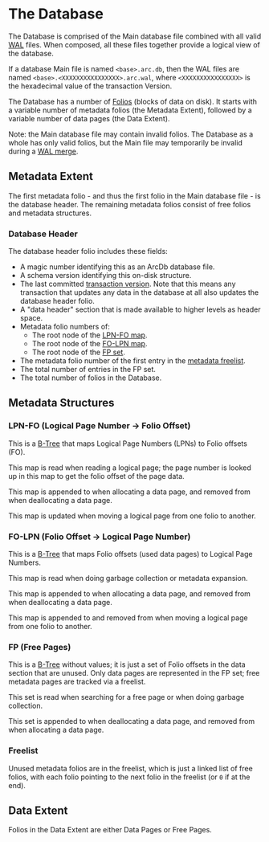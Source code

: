 # The Database

The Database is comprised of the Main database file combined with all valid [WAL](./wal.md) files. When composed, all these files together provide a logical view of the database.

If a database Main file is named `<base>.arc.db`, then the WAL files are named `<base>.<XXXXXXXXXXXXXXXX>.arc.wal`, where `<XXXXXXXXXXXXXXXX>` is the hexadecimal value of the transaction Version.

The Database has a number of [Folios](./folios.md) (blocks of data on disk). It starts with a variable number of metadata folios (the Metadata Extent), followed by a variable number of data pages (the Data Extent).

Note: the Main database file may contain invalid folios. The Database as a whole has only valid folios, but the Main file may temporarily be invalid during a [WAL merge](../lazy-writer.md#merging-wal-files).

## Metadata Extent

The first metadata folio - and thus the first folio in the Main database file - is the database header. The remaining metadata folios consist of free folios and metadata structures.

### Database Header

The database header folio includes these fields:

- A magic number identifying this as an ArcDb database file.
- A schema version identifying this on-disk structure.
- The last committed [transaction version](../transactions.md#transaction-versions). Note that this means any transaction that updates any data in the database at all also updates the database header folio.
- A "data header" section that is made available to higher levels as header space.
- Metadata folio numbers of:
  - The root node of the [LPN-FO map](#lpn-fo-logical-page-number---folio-offset).
  - The root node of the [FO-LPN map](#fo-lpn-folio-offset---logical-page-number).
  - The root node of the [FP set](#fp-free-pages).
- The metadata folio number of the first entry in the [metadata freelist](#freelist).
- The total number of entries in the FP set.
- The total number of folios in the Database.

## Metadata Structures

### LPN-FO (Logical Page Number -> Folio Offset)

This is a [B-Tree](./trees.md) that maps Logical Page Numbers (LPNs) to Folio offsets (FO).

This map is read when reading a logical page; the page number is looked up in this map to get the folio offset of the page data.

This map is appended to when allocating a data page, and removed from when deallocating a data page.

This map is updated when moving a logical page from one folio to another.

### FO-LPN (Folio Offset -> Logical Page Number)

This is a [B-Tree](./trees.md) that maps Folio offsets (used data pages) to Logical Page Numbers.

This map is read when doing garbage collection or metadata expansion.

This map is appended to when allocating a data page, and removed from when deallocating a data page.

This map is appended to and removed from when moving a logical page from one folio to another.

### FP (Free Pages)

This is a [B-Tree](./trees.md) without values; it is just a set of Folio offsets in the data section that are unused. Only data pages are represented in the FP set; free metadata pages are tracked via a freelist.

This set is read when searching for a free page or when doing garbage collection.

This set is appended to when deallocating a data page, and removed from when allocating a data page.

### Freelist

Unused metadata folios are in the freelist, which is just a linked list of free folios, with each folio pointing to the next folio in the freelist (or `0` if at the end).

## Data Extent

Folios in the Data Extent are either Data Pages or Free Pages.
